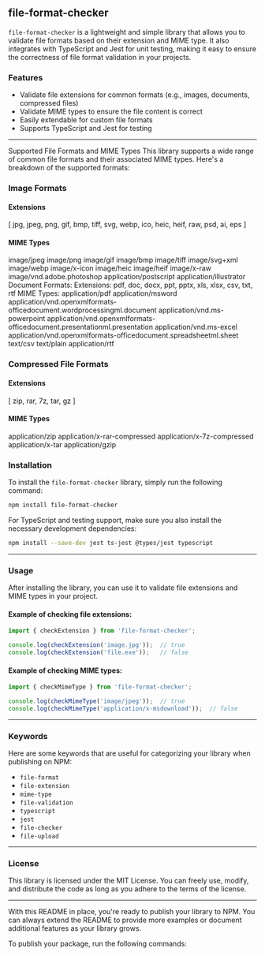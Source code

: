 
## file-format-checker

`file-format-checker` is a lightweight and simple library that allows you to validate file formats based on their extension and MIME type. It also integrates with TypeScript and Jest for unit testing, making it easy to ensure the correctness of file format validation in your projects.

### Features

- Validate file extensions for common formats (e.g., images, documents, compressed files)
- Validate MIME types to ensure the file content is correct
- Easily extendable for custom file formats
- Supports TypeScript and Jest for testing

---

Supported File Formats and MIME Types
This library supports a wide range of common file formats and their associated MIME types. Here's a breakdown of the supported formats:

### Image Formats
#### Extensions
[ jpg, jpeg, png, gif, bmp, tiff, svg, webp, ico, heic, heif, raw, psd, ai, eps ]
#### MIME Types
image/jpeg
image/png
image/gif
image/bmp
image/tiff
image/svg+xml
image/webp
image/x-icon
image/heic
image/heif
image/x-raw
image/vnd.adobe.photoshop
application/postscript
application/illustrator
Document Formats:
Extensions: pdf, doc, docx, ppt, pptx, xls, xlsx, csv, txt, rtf
MIME Types:
application/pdf
application/msword
application/vnd.openxmlformats-officedocument.wordprocessingml.document
application/vnd.ms-powerpoint
application/vnd.openxmlformats-officedocument.presentationml.presentation
application/vnd.ms-excel
application/vnd.openxmlformats-officedocument.spreadsheetml.sheet
text/csv
text/plain
application/rtf

### Compressed File Formats
#### Extensions
[ zip, rar, 7z, tar, gz ] 
#### MIME Types
application/zip
application/x-rar-compressed
application/x-7z-compressed
application/x-tar
application/gzip

### Installation

To install the `file-format-checker` library, simply run the following command:

```bash
npm install file-format-checker
```

For TypeScript and testing support, make sure you also install the necessary development dependencies:

```bash
npm install --save-dev jest ts-jest @types/jest typescript
```

---

### Usage

After installing the library, you can use it to validate file extensions and MIME types in your project.

#### Example of checking file extensions:

```javascript
import { checkExtension } from 'file-format-checker';

console.log(checkExtension('image.jpg'));  // true
console.log(checkExtension('file.exe'));   // false
```

#### Example of checking MIME types:

```javascript
import { checkMimeType } from 'file-format-checker';

console.log(checkMimeType('image/jpeg'));  // true
console.log(checkMimeType('application/x-msdownload'));  // false
```

---


### Keywords

Here are some keywords that are useful for categorizing your library when publishing on NPM:

- `file-format`
- `file-extension`
- `mime-type`
- `file-validation`
- `typescript`
- `jest`
- `file-checker`
- `file-upload`

---

### License

This library is licensed under the MIT License. You can freely use, modify, and distribute the code as long as you adhere to the terms of the license.

---

With this README in place, you're ready to publish your library to NPM. You can always extend the README to provide more examples or document additional features as your library grows.

To publish your package, run the following commands:

